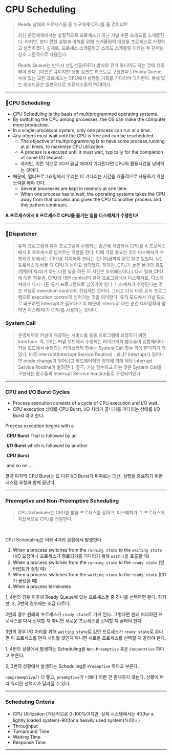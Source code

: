 # CPU Scheduling

> Ready 상태의 프로세스들 중 누구에게 CPU를 줄 것이냐!!!
>
> 최신 운영체제에서는 실질적으로 프로세스가 아닌 커널 수준 쓰레드를 스케줄한다. 하지만, 보다 편한 설명과 이해를 위해 스케줄링의 대상을 프로세스로 가정하고 설명하겠다. 실제로, 프로세스 스케줄링과 스레드 스케줄링 이라는 두 단어는 상호 교환적으로 사용된다. 
>
> Ready Queue는 반드시 선입선출(FIFO) 방식의 큐가 아니어도 되는 것에 유의해야 한다. (이름은 큐이지만 보통 링크드 리스트로 구성한다.) Ready Queue 속에 있는 모든 프로세스는 CPU에서 실행될 기회를 기다리며 대기한다. 큐에 있는 레코드들은 일반적으로 프로세스들의 PCB이다.

---

### 🔴CPU Scheduling

- CPU Scheduling is the basis of multiprogrammed operating systems.
- By switching the CPU among processes, the OS can make the computer more productive.
- In a single-processor system, only one process can run at a time.
- Any others must wait until the CPU is free and can be rescheduled.
  - The objective of multiprogramming is to have some process running at all times, to maximize CPU utilization.
  - A process is executed until it must wait, typically for the completion of some I/O request.
  - 하지만, 이런 식으로 I/O가 끝날 때까지 기다린다면 CPU의 활용시간을 낭비하는 것이다.
- 때문에, 멀티프로그래밍에서 우리는 이 기다리는 시간을 효율적으로 사용하기 위한 노력을 해야 한다.
  - Several processes are kept in memory at one time.
  - When one process has to wait, the operating systems takes the CPU away from that process and gives the CPU to another process and this pattern continues.

**A 프로세스에서 B 프로세스로 CPU를 옮기는 일을 디스패쳐가 수행한다!**

---

### 🔴Dispatcher

> 유저 프로그램과 유저 프로그램이 수행되는 중간에 개입해서 CPU를 A 프로세스에서 B 프로세스로 넘겨주는 역할을 한다. 이때 가장 중요한 것이 디스패쳐가 수행되기 위해서는 CPU를 차지해야 한다는 것! (지금까지 잘못 알고 있었다. 나는 프로세스가 바뀔 때 CPU가 논다고 생각했다. 하지만, CPU가 놀든 본래의 용도(명령어 처리)가 아닌 다른 일을 하든 이 시간은 오버헤드이다.) 다시 말해 CPU에 대한 점유권, CPU에 대한 control이 유저 프로그램에서 디스패쳐로, 디스패쳐에서 다시 다른 유저 프로그램으로 넘어가야 한다. 디스패쳐가 수행된다는 것은 커널로 execution control이 진입하는 것이다. 그리고 다시 다른 유저 프로그램으로 execution control이 넘어가는 것을 의미한다. 유저 모드에서 커널 모드로 바꾸려면 Interrupt가 필요하고 이 때문에 Interrupt 하는 순간 OS(정확히 말하면 디스패쳐)가 CPU를 사용하는 것이다.

### System Call

> 운영체제의 커널이 제공하는 서비스를 응용 프로그램에 요청하기 위한 Interface. 즉, OS는 커널 모드에서 수행되는 라이브러리 함수들의 집합체이다. 커널 모드에서 수행되는 라이브러리 함수는 System Call 함수 외에 한가지가 더 있다. 바로 Interrupt(Interrupt Service Routine) . 왜냐? Interrupt가 일어나면 mode change가 일어나고 하드웨어적인 정의에 의해 해당 Interrupt Service Routine이 불려진다. 결국, 커널 함수하고 하는 것은 System Call을 구현하는 함수들과 Interrupt Service Routine들로 구성되어있다.

---

### CPU and I/O Burst Cycles

- Process execution consists of a cycle of CPU execution and I/O wait.
- CPU execution 상태를 CPU Burst, I/O 처리가 끝나기를 기다리는 상태를 I/O Burst 라고 한다.

Process execution begins with a

​												**CPU** **Burst**   That is followed by an

​																										**I/O** **Burst** which is followed by another

​																																									**CPU** **Burst**

​																																															and so on.....

결국 마지막 CPU Burst는 또 다른 I/O Burst가 뒤따르는 대신, 실행을 종료하기 위한 시스템 요청과 함께 끝난다.

---

### Preemptive and Non-Preemptive Scheduling

> CPU Scheduler는 CPU를 받을 프로세스를 정하고, 디스패쳐가 그 프로세스에 직접적으로 CPU를 전달한다.

<br/>

CPU Scheduling은 아래 4개의 상황에서 발생한다.

1. When a process switches from the `running state` to the `waiting state` (I/O 요청이나 프로세스가 종료되기를 기다리기 위해 `wait()`을 호출할 때)
2. When a process switches from the `running state` to the `ready state` (인터럽트가 걸릴 때)
3. When a process switches from the `waiting state` to the `ready state` (I/O가 끝났을 때)
4. When a process terminates

1, 4번의 경우 이후에 Ready Queue에 있는 프로세스들 중 하나를 선택하면 된다. 하지만, 2, 3번의 경우에는 조금 다르다. 

2번의 경우 원래의 프로세스가 `ready state`로 가게 된다. 그렇다면 원래 처리하던 프로세스를 다시 선택할 지 아니면 새로운 프로세스를 선택할 지 골라야 한다.

3번의 경우 I/O 처리를 위해 `waiting state`로 갔던 프로세스가 `ready state`로 온다면 이 프로세스를 먼저 처리할 것인지 아니면 새로운 프로세스를 선택할 지 골라야 한다.

1, 4번의 상황에서 발생하는 Scheduling을 `Non-Preemptive` 혹은 `Cooperative` 하다고 부른다.

2, 3번의 상황에서 발생하는 Scheduling을 `Preemptive` 하다고 부른다.

`nonpreemptive`가 더 좋고, `preemptive`가 나쁘다 이런 건 존재하지 않는다. 상황에 따라 유리한 선택지가 달라질 수 있다.

---

### Scheduling Criteria

- CPU Utilization (개념적으로 0-100%이지만, 실제 시스템에서는 40(for a lightly loaded system)-90(for a heavily used system)%이다.)
- Throughput
- Turnaround Time
- Waiting Time
- Response Time

---

